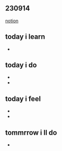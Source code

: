 ## 230914

[notion](https://glib-glitter-8ce.notion.site/SSAFY-Day-48-Django01-89bc222ac8cc438b9f0979cbf973b802?pvs=4)

## today i learn

- 

  
## today i do

- 

- 

## today i feel

- 

- 

## tommrrow i ll do

- 
